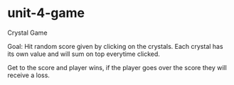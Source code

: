 # unit-4-game
Crystal Game

Goal: Hit random score given by clicking on the crystals.
Each crystal has its own value and will sum on top everytime clicked.

Get to the score and player wins,
if the player goes over the score they will receive a loss.

